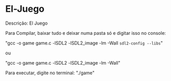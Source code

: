 # El-Juego
Descrição: El Juego

Para Compilar, baixar tudo e deixar numa pasta só e digitar isso no console:

"gcc -o game game.c -lSDL2 -lSDL2_image -lm -Wall `sdl2-config --libs`"

ou

"gcc -o game game.c -lSDL2 -lSDL2_image -lm -Wall"

Para executar, digite no terminal:
"./game"
